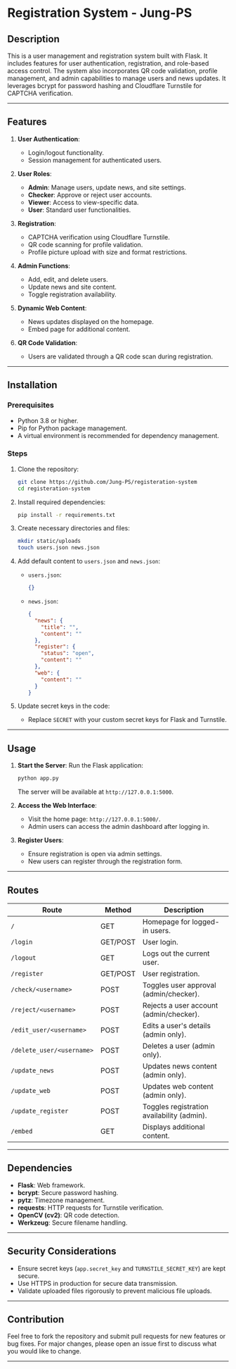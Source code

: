 # Registration System - Jung-PS

## Description

This is a user management and registration system built with Flask. It includes features for user authentication, registration, and role-based access control. The system also incorporates QR code validation, profile management, and admin capabilities to manage users and news updates. It leverages bcrypt for password hashing and Cloudflare Turnstile for CAPTCHA verification.

---

## Features

1. **User Authentication**:
   - Login/logout functionality.
   - Session management for authenticated users.

2. **User Roles**:
   - **Admin**: Manage users, update news, and site settings.
   - **Checker**: Approve or reject user accounts.
   - **Viewer**: Access to view-specific data.
   - **User**: Standard user functionalities.

3. **Registration**:
   - CAPTCHA verification using Cloudflare Turnstile.
   - QR code scanning for profile validation.
   - Profile picture upload with size and format restrictions.

4. **Admin Functions**:
   - Add, edit, and delete users.
   - Update news and site content.
   - Toggle registration availability.

5. **Dynamic Web Content**:
   - News updates displayed on the homepage.
   - Embed page for additional content.

6. **QR Code Validation**:
   - Users are validated through a QR code scan during registration.

---

## Installation

### Prerequisites
- Python 3.8 or higher.
- Pip for Python package management.
- A virtual environment is recommended for dependency management.

### Steps
1. Clone the repository:
   ```bash
   git clone https://github.com/Jung-PS/registeration-system
   cd registeration-system
   ```

2. Install required dependencies:
   ```bash
   pip install -r requirements.txt
   ```

3. Create necessary directories and files:
   ```bash
   mkdir static/uploads
   touch users.json news.json
   ```

4. Add default content to `users.json` and `news.json`:
   - `users.json`:
     ```json
     {}
     ```
   - `news.json`:
     ```json
     {
       "news": {
         "title": "",
         "content": ""
       },
       "register": {
         "status": "open",
         "content": ""
       },
       "web": {
         "content": ""
       }
     }
     ```

5. Update secret keys in the code:
   - Replace `SECRET` with your custom secret keys for Flask and Turnstile.

---

## Usage

1. **Start the Server**:
   Run the Flask application:
   ```bash
   python app.py
   ```
   The server will be available at `http://127.0.0.1:5000`.

2. **Access the Web Interface**:
   - Visit the home page: `http://127.0.0.1:5000/`.
   - Admin users can access the admin dashboard after logging in.

3. **Register Users**:
   - Ensure registration is open via admin settings.
   - New users can register through the registration form.

---

## Routes

| Route                     | Method | Description                                |
|---------------------------|--------|--------------------------------------------|
| `/`                       | GET    | Homepage for logged-in users.              |
| `/login`                  | GET/POST | User login.                               |
| `/logout`                 | GET    | Logs out the current user.                 |
| `/register`               | GET/POST | User registration.                        |
| `/check/<username>`       | POST   | Toggles user approval (admin/checker).     |
| `/reject/<username>`      | POST   | Rejects a user account (admin/checker).    |
| `/edit_user/<username>`   | POST   | Edits a user's details (admin only).       |
| `/delete_user/<username>` | POST   | Deletes a user (admin only).               |
| `/update_news`            | POST   | Updates news content (admin only).         |
| `/update_web`             | POST   | Updates web content (admin only).          |
| `/update_register`        | POST   | Toggles registration availability (admin). |
| `/embed`                  | GET    | Displays additional content.               |

---

## Dependencies

- **Flask**: Web framework.
- **bcrypt**: Secure password hashing.
- **pytz**: Timezone management.
- **requests**: HTTP requests for Turnstile verification.
- **OpenCV (cv2)**: QR code detection.
- **Werkzeug**: Secure filename handling.

---

## Security Considerations

- Ensure secret keys (`app.secret_key` and `TURNSTILE_SECRET_KEY`) are kept secure.
- Use HTTPS in production for secure data transmission.
- Validate uploaded files rigorously to prevent malicious file uploads.

---

## Contribution

Feel free to fork the repository and submit pull requests for new features or bug fixes. For major changes, please open an issue first to discuss what you would like to change.

---
